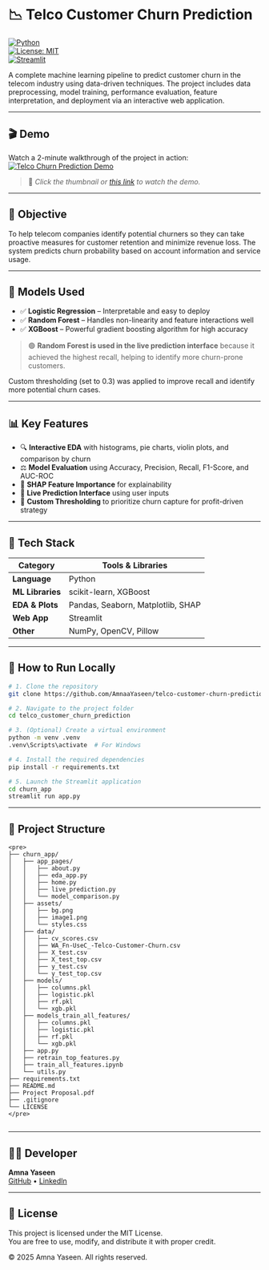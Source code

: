 # 📉 Telco Customer Churn Prediction

[![Python](https://img.shields.io/badge/Python-3.10%2B-blue?logo=python)](https://www.python.org/)  
[![License: MIT](https://img.shields.io/badge/License-MIT-green.svg)](#-license)  
[![Streamlit](https://img.shields.io/badge/Built%20With-Streamlit-ff4b4b?logo=streamlit)](https://streamlit.io)

A complete machine learning pipeline to predict customer churn in the telecom industry using data-driven techniques. The project includes data preprocessing, model training, performance evaluation, feature interpretation, and deployment via an interactive web application.

---

## 🎬 Demo

Watch a 2-minute walkthrough of the project in action:  
[![Telco Churn Prediction Demo](https://img.youtube.com/vi/-znVog3LSi8/0.jpg)](https://youtu.be/-znVog3LSi8)

> 📌 *Click the thumbnail or [this link](https://youtu.be/-znVog3LSi8) to watch the demo.*

---

## 🎯 Objective

To help telecom companies identify potential churners so they can take proactive measures for customer retention and minimize revenue loss. The system predicts churn probability based on account information and service usage.

---

## 🧠 Models Used

- ✅ **Logistic Regression** – Interpretable and easy to deploy  
- ✅ **Random Forest** – Handles non-linearity and feature interactions well  
- ✅ **XGBoost** – Powerful gradient boosting algorithm for high accuracy  

> 🟢 **Random Forest is used in the live prediction interface** because it achieved the highest recall, helping to identify more churn-prone customers.

Custom thresholding (set to 0.3) was applied to improve recall and identify more potential churn cases.

---

## 📊 Key Features

- 🔍 **Interactive EDA** with histograms, pie charts, violin plots, and comparison by churn  
- ⚖️ **Model Evaluation** using Accuracy, Precision, Recall, F1-Score, and AUC-ROC  
- 🧠 **SHAP Feature Importance** for explainability  
- 🤖 **Live Prediction Interface** using user inputs  
- 🎯 **Custom Thresholding** to prioritize churn capture for profit-driven strategy  

---

## 🧰 Tech Stack

| Category         | Tools & Libraries                                     |
|------------------|--------------------------------------------------------|
| **Language**     | Python                                                 |
| **ML Libraries** | scikit-learn, XGBoost                                  |
| **EDA & Plots**  | Pandas, Seaborn, Matplotlib, SHAP                      |
| **Web App**      | Streamlit                                              |
| **Other**        | NumPy, OpenCV, Pillow                                  |

---

## 🚀 How to Run Locally

```bash
# 1. Clone the repository
git clone https://github.com/AmnaaYaseen/telco-customer-churn-prediction.git

# 2. Navigate to the project folder
cd telco_customer_churn_prediction

# 3. (Optional) Create a virtual environment
python -m venv .venv
.venv\Scripts\activate  # For Windows

# 4. Install the required dependencies
pip install -r requirements.txt

# 5. Launch the Streamlit application
cd churn_app
streamlit run app.py
```

---

## 📁 Project Structure

```
<pre>
├── churn_app/
│   ├── app_pages/
│   │   ├── about.py
│   │   ├── eda_app.py
│   │   ├── home.py
│   │   ├── live_prediction.py
│   │   └── model_comparison.py
│   ├── assets/
│   │   ├── bg.png
│   │   ├── image1.png
│   │   └── styles.css
│   ├── data/
│   │   ├── cv_scores.csv
│   │   ├── WA_Fn-UseC_-Telco-Customer-Churn.csv
│   │   ├── X_test.csv
│   │   ├── X_test_top.csv
│   │   ├── y_test.csv
│   │   └── y_test_top.csv
│   ├── models/
│   │   ├── columns.pkl
│   │   ├── logistic.pkl
│   │   ├── rf.pkl
│   │   └── xgb.pkl
│   ├── models_train_all_features/
│   │   ├── columns.pkl
│   │   ├── logistic.pkl
│   │   ├── rf.pkl
│   │   └── xgb.pkl
│   ├── app.py
│   ├── retrain_top_features.py
│   ├── train_all_features.ipynb
│   └── utils.py
├── requirements.txt
├── README.md
├── Project Proposal.pdf
├── .gitignore
└── LICENSE
</pre>


```

---

## 👩‍💻 Developer

**Amna Yaseen**  
[GitHub](https://github.com/AmnaaYaseen) • [LinkedIn](https://linkedin.com/in/amnaa-yaseen)

---

## 📄 License

This project is licensed under the MIT License.  
You are free to use, modify, and distribute it with proper credit.  

© 2025 Amna Yaseen. All rights reserved.
